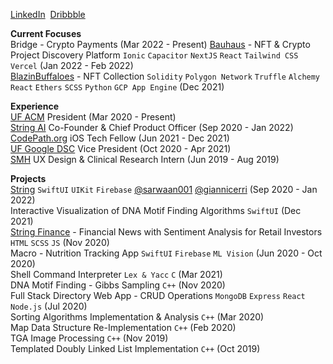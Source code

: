 [LinkedIn](https://www.linkedin.com/in/schwjustin/)&nbsp;&nbsp;[Dribbble](https://dribbble.com/schwjustin)

**Current Focuses**<br/>
Bridge - Crypto Payments (Mar 2022 - Present)
[Bauhaus](https://frombauhaus.vercel.app/home) - NFT & Crypto Project Discovery Platform `Ionic` `Capacitor` `NextJS` `React` `Tailwind CSS` `Vercel` (Jan 2022 - Feb 2022)<br/>
[BlazinBuffaloes](https://blazinbuffaloes.com) - NFT Collection `Solidity` `Polygon Network` `Truffle` `Alchemy` `React` `Ethers` `SCSS` `Python` `GCP App Engine` (Dec 2021)<br/>

**Experience**<br/>
[UF ACM](https://www.uf-acm.com/) President (Mar 2020 - Present)<br/>
[String AI](https://string.link) Co-Founder & Chief Product Officer (Sep 2020 - Jan 2022)<br/>
[CodePath.org](https://info.codepath.org/fall21techfellows) iOS Tech Fellow (Jun 2021 - Dec 2021)<br/>
[UF Google DSC](https://dsc.community.dev/university-of-florida/) Vice President (Oct 2020 - Apr 2021)<br/>
[SMH](https://www.smh.com/) UX Design & Clinical Research Intern (Jun 2019 - Aug 2019)<br/>

**Projects**<br/>
[String](https://app.string.link/) `SwiftUI` `UIKit` `Firebase` [@sarwaan001](https://github.com/sarwaan001) [@giannicerri](https://github.com/giannicerri) (Sep 2020 - Jan 2022)<br/>
Interactive Visualization of DNA Motif Finding Algorithms `SwiftUI` (Dec 2021)<br/>
[String Finance](https://string.news) - Financial News with Sentiment Analysis for Retail Investors `HTML` `SCSS` `JS` (Nov 2020)<br/>
Macro - Nutrition Tracking App `SwiftUI` `Firebase` `ML Vision` (Jun 2020 - Oct 2020)<br/>
Shell Command Interpreter `Lex & Yacc` `C` (Mar 2021)<br/>
DNA Motif Finding - Gibbs Sampling `C++` (Nov 2020)<br/>
Full Stack Directory Web App - CRUD Operations `MongoDB` `Express` `React` `Node.js` (Jul 2020)<br/>
Sorting Algorithms Implementation & Analysis `C++` (Mar 2020)<br/>
Map Data Structure Re-Implementation `C++` (Feb 2020)<br/>
TGA Image Processing `C++` (Nov 2019)<br/>
Templated Doubly Linked List Implementation `C++` (Oct 2019)<br/>
<!--
### Hi there 👋


**schwjustin/schwjustin** is a ✨ _special_ ✨ repository because its `README.md` (this file) appears on your GitHub profile.

Here are some ideas to get you started:

- 🔭 I’m currently working on ...
- 🌱 I’m currently learning ...
- 👯 I’m looking to collaborate on ...
- 🤔 I’m looking for help with ...
- 💬 Ask me about ...
- 📫 How to reach me: ...
- 😄 Pronouns: ...
- ⚡ Fun fact: ...
-->
